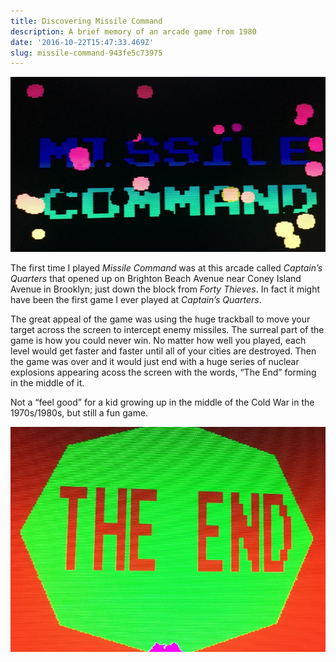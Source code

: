 ```yaml
---
title: Discovering Missile Command
description: A brief memory of an arcade game from 1980
date: '2016-10-22T15:47:33.469Z'
slug: missile-command-943fe5c73975
---
```


![](img/1__DLWPOGhMq2Q4ChIYphH5wA.jpeg)

The first time I played _Missile Command_ was at this arcade called _Captain’s Quarters_ that opened up on Brighton Beach Avenue near Coney Island Avenue in Brooklyn; just down the block from _Forty Thieves_. In fact it might have been the first game I ever played at _Captain’s Quarters_.

The great appeal of the game was using the huge trackball to move your target across the screen to intercept enemy missiles. The surreal part of the game is how you could never win. No matter how well you played, each level would get faster and faster until all of your cities are destroyed. Then the game was over and it would just end with a huge series of nuclear explosions appearing acoss the screen with the words, “The End” forming in the middle of it.

Not a “feel good” for a kid growing up in the middle of the Cold War in the 1970s/1980s, but still a fun game.

![](img/1__ktGfR1zKno1gtKkxyuGbTQ.jpeg)